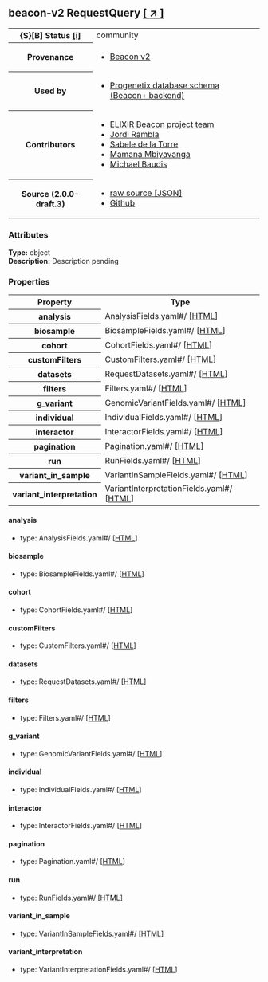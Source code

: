 
<div id="schema-header-title">
  <h2><span id="schema-header-title-project">beacon-v2</span> RequestQuery <a href="https://github.com/ga4gh-beacon/specification-v2-blocks" target="_BLANK">[ &nearr; ]</a></h2>
</div>

<table id="schema-header-table">
<tr>
<th>{S}[B] Status <a href="https://schemablocks.org/about/sb-status-levels.html">[i]</a></th>
<td><div id="schema-header-status">community</div></td>
</tr>
<tr><th>Provenance</th><td><ul>
<li><a href="https://github.com/ga4gh-beacon/specification-v2">Beacon v2</a></li>
</ul></td></tr>
<tr><th>Used by</th><td><ul>
<li><a href="https://github.com/progenetix/schemas/">Progenetix database schema (Beacon+ backend)</a></li>
</ul></td></tr>


<!--more-->
<tr><th>Contributors</th><td><ul>
<li><a href="https://beacon-project.io/categories/people.html">ELIXIR Beacon project team</a></li>
<li><a href="https://github.com/jrambla">Jordi Rambla</a></li>
<li><a href="https://github.com/sdelatorrep">Sabele de la Torre</a></li>
<li><a href="https://github.com/mamanambiya">Mamana Mbiyavanga</a></li>
<li><a href="https://orcid.org/0000-0002-9903-4248">Michael Baudis</a></li>
</ul></td></tr>
<tr><th>Source (2.0.0-draft.3)</th><td><ul>
<li><a href="current/RequestQuery.json" target="_BLANK">raw source [JSON]</a></li>
<li><a href="https://github.com/ga4gh-beacon/specification-v2-blocks/blob/master/schemas/RequestQuery.yaml" target="_BLANK">Github</a></li>
</ul></td></tr>
</table>

<div id="schema-attributes-title"><h3>Attributes</h3></div>

  
__Type:__ object  
__Description:__ Description pending

### Properties

<table id="schema-properties-table">
<tr><th>Property</th><th>Type</th></tr>
<tr><th>analysis</th><td>AnalysisFields.yaml#/ [<a href="./AnalysisFields.html">HTML</a>]</td></tr>
<tr><th>biosample</th><td>BiosampleFields.yaml#/ [<a href="./BiosampleFields.html">HTML</a>]</td></tr>
<tr><th>cohort</th><td>CohortFields.yaml#/ [<a href="./CohortFields.html">HTML</a>]</td></tr>
<tr><th>customFilters</th><td>CustomFilters.yaml#/ [<a href="./CustomFilters.html">HTML</a>]</td></tr>
<tr><th>datasets</th><td>RequestDatasets.yaml#/ [<a href="./RequestDatasets.html">HTML</a>]</td></tr>
<tr><th>filters</th><td>Filters.yaml#/ [<a href="./Filters.html">HTML</a>]</td></tr>
<tr><th>g_variant</th><td>GenomicVariantFields.yaml#/ [<a href="./GenomicVariantFields.html">HTML</a>]</td></tr>
<tr><th>individual</th><td>IndividualFields.yaml#/ [<a href="./IndividualFields.html">HTML</a>]</td></tr>
<tr><th>interactor</th><td>InteractorFields.yaml#/ [<a href="./InteractorFields.html">HTML</a>]</td></tr>
<tr><th>pagination</th><td>Pagination.yaml#/ [<a href="./Pagination.html">HTML</a>]</td></tr>
<tr><th>run</th><td>RunFields.yaml#/ [<a href="./RunFields.html">HTML</a>]</td></tr>
<tr><th>variant_in_sample</th><td>VariantInSampleFields.yaml#/ [<a href="./VariantInSampleFields.html">HTML</a>]</td></tr>
<tr><th>variant_interpretation</th><td>VariantInterpretationFields.yaml#/ [<a href="./VariantInterpretationFields.html">HTML</a>]</td></tr>
</table>


#### analysis

* type: AnalysisFields.yaml#/ [<a href="./AnalysisFields.html">HTML</a>]




#### biosample

* type: BiosampleFields.yaml#/ [<a href="./BiosampleFields.html">HTML</a>]




#### cohort

* type: CohortFields.yaml#/ [<a href="./CohortFields.html">HTML</a>]




#### customFilters

* type: CustomFilters.yaml#/ [<a href="./CustomFilters.html">HTML</a>]




#### datasets

* type: RequestDatasets.yaml#/ [<a href="./RequestDatasets.html">HTML</a>]




#### filters

* type: Filters.yaml#/ [<a href="./Filters.html">HTML</a>]




#### g_variant

* type: GenomicVariantFields.yaml#/ [<a href="./GenomicVariantFields.html">HTML</a>]




#### individual

* type: IndividualFields.yaml#/ [<a href="./IndividualFields.html">HTML</a>]




#### interactor

* type: InteractorFields.yaml#/ [<a href="./InteractorFields.html">HTML</a>]




#### pagination

* type: Pagination.yaml#/ [<a href="./Pagination.html">HTML</a>]




#### run

* type: RunFields.yaml#/ [<a href="./RunFields.html">HTML</a>]




#### variant_in_sample

* type: VariantInSampleFields.yaml#/ [<a href="./VariantInSampleFields.html">HTML</a>]




#### variant_interpretation

* type: VariantInterpretationFields.yaml#/ [<a href="./VariantInterpretationFields.html">HTML</a>]




